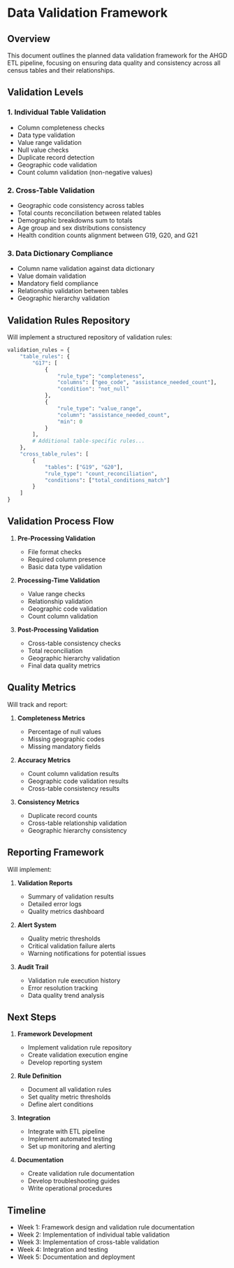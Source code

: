 # Data Validation Framework

## Overview

This document outlines the planned data validation framework for the AHGD ETL pipeline, focusing on ensuring data quality and consistency across all census tables and their relationships.

## Validation Levels

### 1. Individual Table Validation
- Column completeness checks
- Data type validation
- Value range validation
- Null value checks
- Duplicate record detection
- Geographic code validation
- Count column validation (non-negative values)

### 2. Cross-Table Validation
- Geographic code consistency across tables
- Total counts reconciliation between related tables
- Demographic breakdowns sum to totals
- Age group and sex distributions consistency
- Health condition counts alignment between G19, G20, and G21

### 3. Data Dictionary Compliance
- Column name validation against data dictionary
- Value domain validation
- Mandatory field compliance
- Relationship validation between tables
- Geographic hierarchy validation

## Validation Rules Repository

Will implement a structured repository of validation rules:

```python
validation_rules = {
    "table_rules": {
        "G17": [
            {
                "rule_type": "completeness",
                "columns": ["geo_code", "assistance_needed_count"],
                "condition": "not_null"
            },
            {
                "rule_type": "value_range",
                "column": "assistance_needed_count",
                "min": 0
            }
        ],
        # Additional table-specific rules...
    },
    "cross_table_rules": [
        {
            "tables": ["G19", "G20"],
            "rule_type": "count_reconciliation",
            "conditions": ["total_conditions_match"]
        }
    ]
}
```

## Validation Process Flow

1. **Pre-Processing Validation**
   - File format checks
   - Required column presence
   - Basic data type validation

2. **Processing-Time Validation**
   - Value range checks
   - Relationship validation
   - Geographic code validation
   - Count column validation

3. **Post-Processing Validation**
   - Cross-table consistency checks
   - Total reconciliation
   - Geographic hierarchy validation
   - Final data quality metrics

## Quality Metrics

Will track and report:

1. **Completeness Metrics**
   - Percentage of null values
   - Missing geographic codes
   - Missing mandatory fields

2. **Accuracy Metrics**
   - Count column validation results
   - Geographic code validation results
   - Cross-table consistency results

3. **Consistency Metrics**
   - Duplicate record counts
   - Cross-table relationship validation
   - Geographic hierarchy consistency

## Reporting Framework

Will implement:

1. **Validation Reports**
   - Summary of validation results
   - Detailed error logs
   - Quality metrics dashboard

2. **Alert System**
   - Quality metric thresholds
   - Critical validation failure alerts
   - Warning notifications for potential issues

3. **Audit Trail**
   - Validation rule execution history
   - Error resolution tracking
   - Data quality trend analysis

## Next Steps

1. **Framework Development**
   - Implement validation rule repository
   - Create validation execution engine
   - Develop reporting system

2. **Rule Definition**
   - Document all validation rules
   - Set quality metric thresholds
   - Define alert conditions

3. **Integration**
   - Integrate with ETL pipeline
   - Implement automated testing
   - Set up monitoring and alerting

4. **Documentation**
   - Create validation rule documentation
   - Develop troubleshooting guides
   - Write operational procedures

## Timeline

- Week 1: Framework design and validation rule documentation
- Week 2: Implementation of individual table validation
- Week 3: Implementation of cross-table validation
- Week 4: Integration and testing
- Week 5: Documentation and deployment 